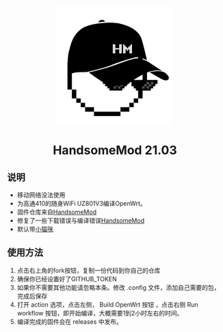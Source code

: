 <p align="center"><img src="logo.png" /></p>
<h1 align="center">HandsomeMod 21.03</h1>

## 说明
- 移动网络没法使用
- 为高通410的随身WiFi UZ801V3编译OpenWrt。
- 固件仓库来自[HandsomeMod](https://github.com/HandsomeMod/HandsomeMod)
- 修复了一些下载错误与编译错误[HandsomeMod](https://github.com/LeeHe-gif/HandsomeMod)
- 默认带[小猫咪](https://github.com/vernesong/OpenClash)
## 使用方法
1. 点击右上角的fork按钮，复制一份代码到你自己的仓库
2. 确保你已经设置好了GITHUB_TOKEN
3. 如果你不需要其他功能请忽略本条。修改 .config 文件，添加自己需要的包，完成后保存
4. 打开 action 选项，点击左侧， Build OpenWrt 按钮 ，点击右侧 Run workflow 按钮，即开始编译，大概需要1到2小时左右的时间。
5. 编译完成的固件会在 releases 中发布。
